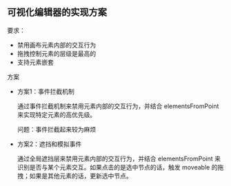 ## 可视化编辑器的实现方案

要求：

- 禁用画布元素内部的交互行为
- 拖拽控制元素的层级是最高的
- 支持元素嵌套

方案

- 方案1：事件拦截机制

    通过事件拦截机制来禁用元素内部的交互行为，并结合 elementsFromPoint 来实现特定元素的高优先级。

    问题：事件拦截起来较为麻烦

- 方案2：遮挡和模拟事件

    通过全局遮挡层来禁用元素内部的交互行为，并结合 elementsFromPoint 来识别是否与某个元素交互。如果点击的是选中节点的话，触发 moveable 的拖拽；如果是其他元素的话，更新选中节点。
